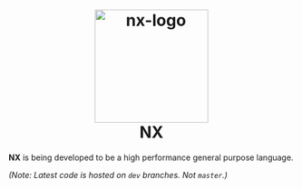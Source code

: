 <h1 align="center">
<img alt="nx-logo" src="https://i.imgur.com/lmmkswt.png" width="200">
</img>
<br>
NX
</h1>

**NX** is being developed to be a high performance general purpose language.

*(Note: Latest code is hosted on `dev` branches. Not `master`.)*
